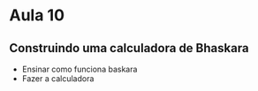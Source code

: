 # Aula 10

## Construindo uma calculadora de Bhaskara

- Ensinar como funciona baskara
- Fazer a calculadora
